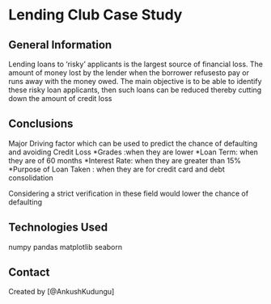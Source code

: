 # Lending Club Case Study


## General Information
Lending loans to ‘risky’ applicants is the largest source of financial loss.
The amount of money lost by the lender when the borrower refusesto pay or runs away with the money owed. 
The main objective is to be able to identify these risky loan applicants, 
then such loans can be reduced thereby cutting down the amount of credit loss



## Conclusions
Major Driving factor which can be used to predict the chance of defaulting and avoiding Credit Loss
*Grades :when they are lower
*Loan Term: when they are of 60 months
*Interest Rate: when they are greater than 15%
*Purpose of Loan Taken : when they are for credit card and debt consolidation 
  
Considering a strict verification in these field would lower the chance of defaulting 





## Technologies Used
numpy
pandas
matplotlib
seaborn




## Contact
Created by [@AnkushKudungu]



